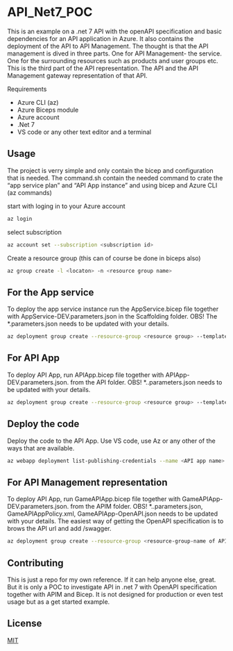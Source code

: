 # API_Net7_POC

This is an example on a .net 7 API with the openAPI specification and basic dependencies for an API application in Azure. It also contains the deployment of the API to API Management. The thought is that the API management is dived in three parts. One for API Management- the service. One for the surrounding resources such as products and user groups etc. This is the third part of the API representation. The API and the API Management gateway representation of that API. 

Requirements
* Azure CLI (az)
* Azure Biceps module
* Azure account
* .Net 7
* VS code or any other text editor and a terminal


## Usage

The project is verry simple and only contain the bicep and configuration that is needed.
The command.sh contain the needed command to crate the “app service plan” and “API App instance” and using bicep and Azure CLI (az commands)

start with loging in to your Azure account

```bash
az login
```

select subscription

```bash
az account set --subscription <subscription id> 
```

Create a resource group (this can of course be done in biceps also)

```bash
az group create -l <locaton> -n <resource group name>
```

## For the App service 
To deploy the app service instance run the AppService.bicep file together with AppService-DEV.parameters.json in the Scaffolding folder. OBS! The *.parameters.json needs to be updated with your details. 

```bash
az deployment group create --resource-group <resource group> --template-file Deployment/Scaffolding/AppService.bicep --parameters Deployment/Scaffolding/AppService-DEV.parameter.json
```
## For API App  
To deploy API App, run APIApp.bicep file together with APIApp-DEV.parameters.json. from the API folder. OBS! *..parameters.json needs to be updated with your details. 

```bash
az deployment group create --resource-group <resource group> --template-file Deployment/API/APIApp.bicep --parameters Deployment/API/APIApp-DEV.parameter.json
```
## Deploy the code  
Deploy the code to the API App. Use VS code, use Az or any other of the ways that are available.

```bash
az webapp deployment list-publishing-credentials --name <API app name> --resource-group <resource-group-name> --subscription <subscription id>
```
## For API Management representation  
To deploy API App, run GameAPIApp.bicep file together with GameAPIApp-DEV.parameters.json. from the APIM folder. OBS! *..parameters.json, GameAPIAppPolicy.xml, GameAPIApp-OpenAPI.json needs to be updated with your details. 
The easiest way of getting the OpenAPI specification is to brows the API url and add /swagger. 

```bash
az deployment group create --resource-group <resource-group-name of API manager> --template-file Deployment/APIM/GameAPIApp.bicep --parameters Deployment/APIM/GameApiApp-dev.parameter.json
```



## Contributing
This is just a repo for my own reference. If it can help anyone else, great. But it is only a POC to investigate API in .net 7 with OpenAPI specification together with APIM and Bicep. It is not designed for production or even test usage but as a get started example. 

## License

[MIT](https://choosealicense.com/licenses/mit/)
